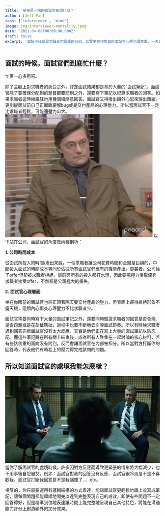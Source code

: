 ```yaml
---
title: '坐在另一端的面試官在想什麼？'
author: [Jeff Fan]
tags: ['interviewer', 'mind']
image: img/interviewer-mentality.jpeg
date: '2021-04-08T00:00:00.000Z'
draft: false
excerpt: '面試不僅僅是求職者們緊張的時刻，其實坐在你對面的面試官心裡也很焦慮，一方面它可能剛從一個back to back會議結束，二方面還沒有看過你的履歷感到失禮，這時候你有義務協助他們讓這個面試很順利，提高對你的印象分數!'
---
```



## 面試的時候，面試官們到底忙什麼？
忙著一心多用呀。

除了主觀上對求職者的感受之外，評定面試結果都是基於大量的”面試筆記”。面試官除了要確保分配到的題目都要問到之外，還要寫下筆記以紀錄求職者的回答。如果求職者這時候瘋狂地用機關槍隨意回答，面試官又得撥出額外心思來理出頭緒。更別提面試前自己正面臨要解bug或是交付產品的心理壓力。所以當面試官不一定比求職者輕鬆，可能還壓力山大。
![interviewee-push-back](img/interviewee-push-back.gif)
以下站在公司、面試官的角度做兩種剖析：

**1. 公司時間成本**

從面試所投入的時間/產出來說，一個求職者讓公司花費時間和金錢是巨額的，中間投入面試的時間成本等同於佔據所有面試官們應有的職能產出。更甚者，公司給了offer但卻被求職者拒絕，讓前面所有的投入都打水漂，因此要嘛極力爭取優秀求職者接受offer，不然都是公司極大的損失。

**2.  面試官心理層面:**

坐在你眼前的面試官也許正頂著隔天要交付產品的壓力，但表面上卻得維持形象不露天機，這類內心衝突心理壓力不比求職者少。

面試官需要同時寫下大量的面試筆記之外，還要同時驗證求職者的回答是否合理、是否跑題或是在胡扯瞎扯，過程中也要不斷地去引導面試節奏。所以有時候求職者遇到回答完但面試官沒有太大反應，其實是他們正在寫上大量的面試筆記以防忘記。而這些筆記將在所有關卡結束後，成為所有人聚集在一起討論的核心材料，若有些該側重的面向沒有問到，反而會讓面試官在內部被扣分。所以當對方打斷你的回答時，代表他們有時程上的壓力得完成該問的問題。

## 所以知道面試官的處境我能怎麼樣？

![interviewee-perspective](img/mindhunter-2.jpeg)
當你了解面試官的處境時候，許多因對方反應而導致更緊張的情形將大幅減少，也不用事後自怨自艾。例如：面試官對我的回答沒有反應、面試官很冷淡是不是不喜歡我、面試官打斷我回答是不是我講錯了……etc。

相反的，你只需要運用有邏輯結構的方式表達，能讓面試官更輕鬆地跟上並寫成筆記，讓每個問題都能順順地問完以達到完整表現自己的成效。即使有些問題不一定回答得好，但是精準到位地表達讓時間上能完整地呈現自己其他特色，將能在溝通能力評分上創造額外的加分效果。